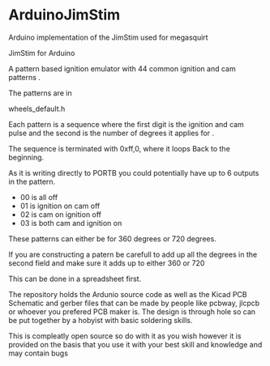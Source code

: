 # ArduinoJimStim
Arduino implementation of the JimStim used for megasquirt

JimStim for Arduino

A pattern based ignition emulator with 44 common ignition and cam patterns . 

The patterns are in 

wheels_default.h 

Each pattern is a sequence where the first digit is the ignition and cam pulse and the second is the number of degrees it applies for .

The sequence is terminated with 0xff,0, where it loops Back to the beginning.

As it is writing directly to PORTB you could potentially have up to 6 outputs in the pattern.

- 00 is all off
- 01 is ignition on cam off
- 02 is cam on ignition off
- 03 is both cam and ignition on

These patterns can either be for 360 degrees or 720 degrees.

If you are constructing a patern be carefull to add up all the degrees in the second field and make sure it adds up to either 360 or 720

This can be done in a spreadsheet first.

The repository holds the Ardunio source code as well as the Kicad PCB Schematic and gerber files that can be made by people like pcbway, jlcpcb or whoever you prefered PCB maker is. The design is through hole so can be put together by a hobyist with basic soldering skills.

This is compleatly open source so do with it as you wish however it is provided on the basis that you use it with your best skill and knowledge and may contain bugs
